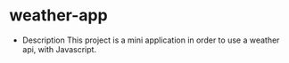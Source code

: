 # weather-app
* Description
This project is a mini application in order to use a weather api, with Javascript.
